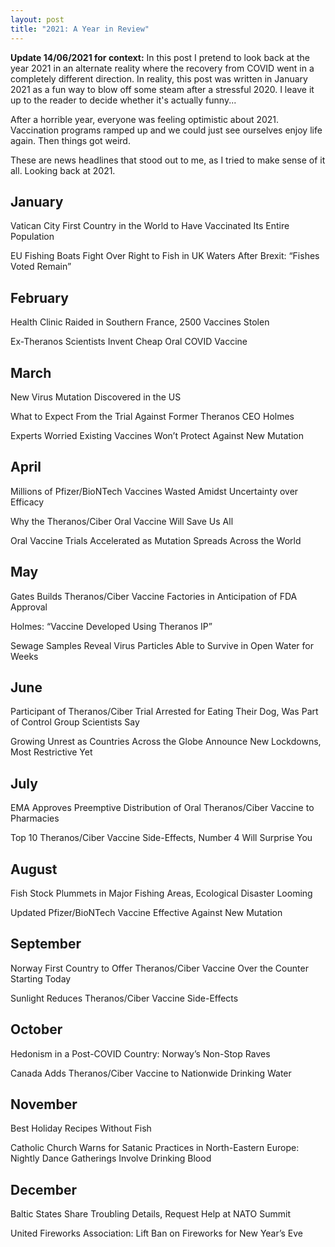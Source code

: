 ```yaml
---
layout: post
title: "2021: A Year in Review"
---
```


**Update 14/06/2021 for context:** In this post I pretend to look back at the year 2021 in an alternate reality where the recovery from COVID went in a completely different direction. In reality, this post was written in January 2021 as a fun way to blow off some steam after a stressful 2020. I leave it up to the reader to decide whether it's actually funny...

After a horrible year, everyone was feeling optimistic about 2021. Vaccination programs ramped up and we could just see ourselves enjoy life again. Then things got weird. 

These are news headlines that stood out to me, as I tried to make sense of it all. Looking back at 2021.

## January

Vatican City First Country in the World to Have Vaccinated Its Entire Population

EU Fishing Boats Fight Over Right to Fish in UK Waters After Brexit: “Fishes Voted Remain”

## February

Health Clinic Raided in Southern France, 2500 Vaccines Stolen

Ex-Theranos Scientists Invent Cheap Oral COVID Vaccine

## March

New Virus Mutation Discovered in the US

What to Expect From the Trial Against Former Theranos CEO Holmes

Experts Worried Existing Vaccines Won’t Protect Against New Mutation

## April

Millions of Pfizer/BioNTech Vaccines Wasted Amidst Uncertainty over Efficacy

Why the Theranos/Ciber Oral Vaccine Will Save Us All

Oral Vaccine Trials Accelerated as Mutation Spreads Across the World

## May

Gates Builds Theranos/Ciber Vaccine Factories in Anticipation of FDA Approval

Holmes: “Vaccine Developed Using Theranos IP”

Sewage Samples Reveal Virus Particles Able to Survive in Open Water for Weeks

## June

Participant of Theranos/Ciber Trial Arrested for Eating Their Dog, Was Part of Control Group Scientists Say

Growing Unrest as Countries Across the Globe Announce New Lockdowns, Most Restrictive Yet

## July

EMA Approves Preemptive Distribution of Oral Theranos/Ciber Vaccine to Pharmacies

Top 10 Theranos/Ciber Vaccine Side-Effects, Number 4 Will Surprise You

## August

Fish Stock Plummets in Major Fishing Areas, Ecological Disaster Looming

Updated Pfizer/BioNTech Vaccine Effective Against New Mutation

## September

Norway First Country to Offer Theranos/Ciber Vaccine Over the Counter Starting Today

Sunlight Reduces Theranos/Ciber Vaccine Side-Effects

## October

Hedonism in a Post-COVID Country: Norway’s Non-Stop Raves

Canada Adds Theranos/Ciber Vaccine to Nationwide Drinking Water

## November

Best Holiday Recipes Without Fish

Catholic Church Warns for Satanic Practices in North-Eastern Europe: Nightly Dance Gatherings Involve Drinking Blood

## December

Baltic States Share Troubling Details, Request Help at NATO Summit

United Fireworks Association: Lift Ban on Fireworks for New Year’s Eve
